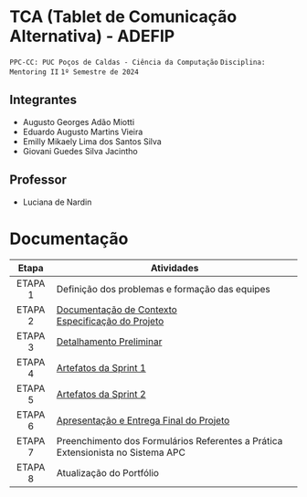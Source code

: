 # TCA (Tablet de Comunicação Alternativa) - ADEFIP

`PPC-CC: PUC Poços de Caldas - Ciência da Computação`
`Disciplina: Mentoring II`
`1º Semestre de 2024`

## Integrantes

- Augusto Georges Adão Miotti
- Eduardo Augusto Martins Vieira
- Emilly Mikaely Lima dos Santos Silva
- Giovani Guedes Silva Jacintho

## Professor

- Luciana de Nardin

# Documentação

| Etapa   |  Atividades |
|  :----:   | ----------- |
| ETAPA 1 | Definição dos problemas e formação das equipes |
| ETAPA 2 | <a href="docs/1-Documentação de Contexto.md"> Documentação de Contexto</a> <br> <a href="docs/2-Especificação do Projeto.md"> Especificação do Projeto</a>|
| ETAPA 3 | <a href="docs/3-Detalhamento preliminar.md"> Detalhamento Preliminar </a> |
| ETAPA 4 | <a href="docs/4-Sprint 1.md"> Artefatos da Sprint 1</a> |
| ETAPA 5 | <a href="docs/5-Sprint 2.md"> Artefatos da Sprint 2</a> |
| ETAPA 6 | <a href="docs/6-Apresentação do Projeto.md"> Apresentação e Entrega Final do Projeto</a> |
| ETAPA 7 | Preenchimento dos Formulários Referentes a Prática Extensionista no Sistema APC | 
| ETAPA 8 | Atualização do Portfólio


